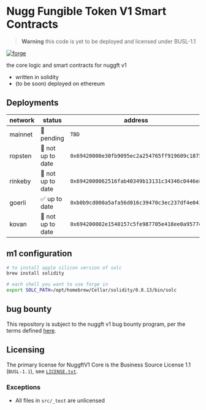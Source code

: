 # Nugg Fungible Token V1 Smart Contracts

> **Warning**
> this code is yet to be deployed and licensed under BUSL-1.1

[![forge](https://github.com/nuggxyz/nuggft-v1-core/actions/workflows/forge.yaml/badge.svg)](https://github.com/nuggxyz/nuggft-v1-core/actions/workflows/forge.yaml)

the core logic and smart contracts for nuggft v1

-   written in solidity
-   (to be soon) deployed on ethereum

## Deployments

| network | status            | address                                      |
| ------- | ----------------- | -------------------------------------------- |
| mainnet | 🔨 pending        | `TBD`                                        |
| ropsten | 🚫 not up to date | `0x69420000e30fb9095ec2a254765ff919609c1875` |
| rinkeby | 🚫 not up to date | `0x6942000062516fab40349b13131c34346c0446e8` |
| goerli  | ✅ up to date     | `0xb0b9cd000a5afa56d016c39470c3ec237df4e043` |
| kovan   | 🚫 not up to date | `0x694200002e1540157c5fe987705e418ee0a9577d` |

## m1 configuration

```bash
# to install apple silicon version of solc
brew install solidity

# each shell you want to use forge in
export SOLC_PATH=/opt/homebrew/Cellar/solidity/0.8.13/bin/solc
```

## bug bounty

This repository is subject to the nuggft v1 bug bounty program, per the terms defined [here](./bug-bounty.md).

## Licensing

The primary license for NuggftV1 Core is the Business Source License 1.1 (`BUSL-1.1`), see [`LICENSE.txt`](./LICENSE.txt).

### Exceptions

-   All files in `src/_test` are unlicensed
